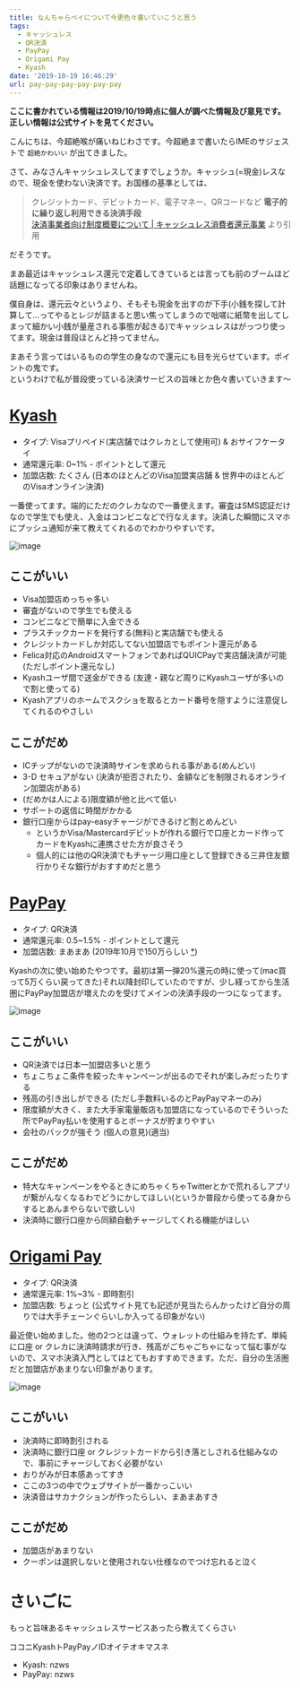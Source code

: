 ```yaml
---
title: なんちゃらペイについて今更色々書いていこうと思う
tags:
  - キャッシュレス
  - QR決済
  - PayPay
  - Origami Pay
  - Kyash
date: '2019-10-19 16:46:29'
url: pay-pay-pay-pay-pay-pay
---
```

**ここに書かれている情報は2019/10/19時点に個人が調べた情報及び意見です。正しい情報は公式サイトを見てください。**

こんにちは、今超絶喉が痛いねじわさです。今超絶まで書いたらIMEのサジェストで `超絶かわいい` が出てきました。

さて、みなさんキャッシュレスしてますでしょうか。キャッシュ(=現金)レスなので、現金を使わない決済です。お国様の基準としては、

> クレジットカード、デビットカード、電子マネー、QRコードなど **電子的に繰り返し利用できる決済手段**  
> [決済事業者向け制度概要について | キャッシュレス消費者還元事業](https://cashless.go.jp/providers/about.html) より引用

だそうです。

まあ最近はキャッシュレス還元で定着してきているとは言っても前のブームほど話題になってる印象はありませんね。

僕自身は、還元云々というより、そもそも現金を出すのが下手(小銭を探して計算して...ってやるとレジが詰まると思い焦ってしまうので咄嗟に紙幣を出してしまって細かい小銭が量産される事態が起きる)でキャッシュレスはがっつり使ってます。現金は普段ほとんど持ってません。

まあそう言ってはいるものの学生の身なので還元にも目を光らせています。ポイントの鬼です。  
というわけで私が普段使っている決済サービスの旨味とか色々書いていきます～

# [Kyash](https://kyash.co/)

- タイプ: Visaプリペイド(実店舗ではクレカとして使用可) & おサイフケータイ
- 通常還元率: 0~1% - ポイントとして還元
- 加盟店数: たくさん (日本のほとんどのVisa加盟実店舗 & 世界中のほとんどのVisaオンライン決済)

一番使ってます。端的にただのクレカなので一番使えます。審査はSMS認証だけなので学生でも使え、入金はコンビニなどで行なえます。決済した瞬間にスマホにプッシュ通知が来て教えてくれるのでわかりやすいです。

![image](https://files-blog.nzws.me/pay-pay-pay-pay-pay-pay/19hidvnf4sg.png)

## ここがいい

- Visa加盟店めっちゃ多い
- 審査がないので学生でも使える
- コンビニなどで簡単に入金できる
- プラスチックカードを発行する(無料)と実店舗でも使える
- クレジットカードしか対応してない加盟店でもポイント還元がある
- Felica対応のAndroidスマートフォンであればQUICPayで実店舗決済が可能 (ただしポイント還元なし)
- Kyashユーザ間で送金ができる (友達・親など周りにKyashユーザが多いので割と使ってる)
- Kyashアプリのホームでスクショを取るとカード番号を隠すように注意促してくれるのやさしい

## ここがだめ

- ICチップがないので決済時サインを求められる事がある(めんどい)
- 3-D セキュアがない (決済が拒否されたり、金額などを制限されるオンライン加盟店がある)
- (だめかは人による)限度額が他と比べて低い
- サポートの返信に時間がかかる
- 銀行口座からはpay-easyチャージができるけど割とめんどい
  - というかVisa/Mastercardデビットが作れる銀行で口座とカード作ってカードをKyashに連携させた方が良さそう
  - 個人的には他のQR決済でもチャージ用口座として登録できる三井住友銀行かりそな銀行がおすすめだと思う

# [PayPay](https://paypay.ne.jp/)

- タイプ: QR決済
- 通常還元率: 0.5~1.5% - ポイントとして還元
- 加盟店数: まあまあ (2019年10月で150万らしい [*](https://www.ryutsuu.biz/promotion/l100249.html))

Kyashの次に使い始めたやつです。最初は第一弾20%還元の時に使って(mac買って5万くらい戻ってきた)それ以降封印していたのですが、少し経ってから生活圏にPayPay加盟店が増えたのを受けてメインの決済手段の一つになってます。

![image](https://files-blog.nzws.me/pay-pay-pay-pay-pay-pay/f5trb3qmpcg.png)

## ここがいい

- QR決済では日本一加盟店多いと思う
- ちょこちょこ条件を絞ったキャンペーンが出るのでそれが楽しみだったりする
- 残高の引き出しができる (ただし手数料いるのとPayPayマネーのみ)
- 限度額が大きく、また大手家電量販店も加盟店になっているのでそういった所でPayPay払いを使用するとボーナスが貯まりやすい
- 会社のバックが強そう (個人の意見)(適当)

## ここがだめ

- 特大なキャンペーンをやるときにめちゃくちゃTwitterとかで荒れるしアプリが繋がんなくなるわでどうにかしてほしい(というか普段から使ってる身からするとあんまやらないで欲しい)
- 決済時に銀行口座から同額自動チャージしてくれる機能がほしい

# [Origami Pay](https://origami.com/)

- タイプ: QR決済
- 通常還元率: 1%~3% - 即時割引
- 加盟店数: ちょっと (公式サイト見ても記述が見当たらんかったけど自分の周りでは大手チェーンぐらいしか入ってる印象がない)

最近使い始めました。他の2つとは違って、ウォレットの仕組みを持たず、単純に口座 or クレカに決済時請求が行き、残高がごちゃごちゃになって悩む事がないので、スマホ決済入門としてはとてもおすすめできます。ただ、自分の生活圏だと加盟店があまりない印象があります。

![image](https://files-blog.nzws.me/pay-pay-pay-pay-pay-pay/inu0867st88.png)

## ここがいい

- 決済時に即時割引される
- 決済時に銀行口座 or クレジットカードから引き落としされる仕組みなので、事前にチャージしておく必要がない
- おりがみが日本感あってすき
- ここの3つの中でウェブサイトが一番かっこいい
- 決済音はサカナクションが作ったらしい、まあまあすき

## ここがだめ

- 加盟店があまりない
- クーポンは選択しないと使用されない仕様なのでつけ忘れると泣く

# さいごに

もっと旨味あるキャッシュレスサービスあったら教えてくらさい

ココニKyashトPayPayノIDオイテオキマスネ

- Kyash: nzws
- PayPay: nzws
